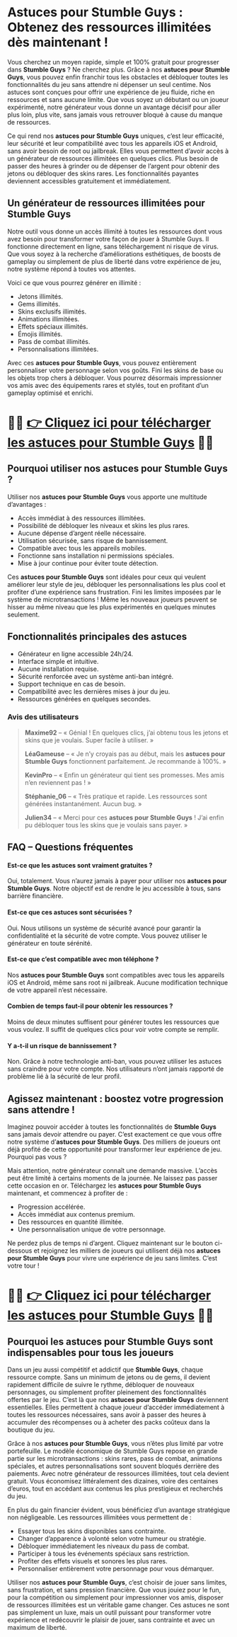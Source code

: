 <h1>Astuces pour Stumble Guys : Obtenez des ressources illimitées dès maintenant !</h1>

<p>Vous cherchez un moyen rapide, simple et 100% gratuit pour progresser dans <strong>Stumble Guys</strong> ? Ne cherchez plus. Grâce à nos <strong>astuces pour Stumble Guys</strong>, vous pouvez enfin franchir tous les obstacles et débloquer toutes les fonctionnalités du jeu sans attendre ni dépenser un seul centime. Nos astuces sont conçues pour offrir une expérience de jeu fluide, riche en ressources et sans aucune limite. Que vous soyez un débutant ou un joueur expérimenté, notre générateur vous donne un avantage décisif pour aller plus loin, plus vite, sans jamais vous retrouver bloqué à cause du manque de ressources.</p>

<p>Ce qui rend nos <strong>astuces pour Stumble Guys</strong> uniques, c’est leur efficacité, leur sécurité et leur compatibilité avec tous les appareils iOS et Android, sans avoir besoin de root ou jailbreak. Elles vous permettent d’avoir accès à un générateur de ressources illimitées en quelques clics. Plus besoin de passer des heures à grinder ou de dépenser de l’argent pour obtenir des jetons ou débloquer des skins rares. Les fonctionnalités payantes deviennent accessibles gratuitement et immédiatement.</p>

<h2>Un générateur de ressources illimitées pour Stumble Guys</h2>

<p>Notre outil vous donne un accès illimité à toutes les ressources dont vous avez besoin pour transformer votre façon de jouer à Stumble Guys. Il fonctionne directement en ligne, sans téléchargement ni risque de virus. Que vous soyez à la recherche d’améliorations esthétiques, de boosts de gameplay ou simplement de plus de liberté dans votre expérience de jeu, notre système répond à toutes vos attentes.</p>

<p>Voici ce que vous pourrez générer en illimité :</p>

<ul>
  <li>Jetons illimités.</li>
  <li>Gems illimités.</li>
  <li>Skins exclusifs illimités.</li>
  <li>Animations illimitées.</li>
  <li>Effets spéciaux illimités.</li>
  <li>Émojis illimités.</li>
  <li>Pass de combat illimités.</li>
  <li>Personnalisations illimitées.</li>
</ul>

<p>Avec ces <strong>astuces pour Stumble Guys</strong>, vous pouvez entièrement personnaliser votre personnage selon vos goûts. Fini les skins de base ou les objets trop chers à débloquer. Vous pourrez désormais impressionner vos amis avec des équipements rares et stylés, tout en profitant d’un gameplay optimisé et enrichi.</p>

# 🔴🔴 **[👉 Cliquez ici pour télécharger les astuces pour Stumble Guys](https://tinyurl.com/PlaySansPause)** 🔴🔴

<h2>Pourquoi utiliser nos astuces pour Stumble Guys ?</h2>

<p>Utiliser nos <strong>astuces pour Stumble Guys</strong> vous apporte une multitude d’avantages :</p>

<ul>
  <li>Accès immédiat à des ressources illimitées.</li>
  <li>Possibilité de débloquer les niveaux et skins les plus rares.</li>
  <li>Aucune dépense d’argent réelle nécessaire.</li>
  <li>Utilisation sécurisée, sans risque de bannissement.</li>
  <li>Compatible avec tous les appareils mobiles.</li>
  <li>Fonctionne sans installation ni permissions spéciales.</li>
  <li>Mise à jour continue pour éviter toute détection.</li>
</ul>

<p>Ces <strong>astuces pour Stumble Guys</strong> sont idéales pour ceux qui veulent améliorer leur style de jeu, débloquer les personnalisations les plus cool et profiter d’une expérience sans frustration. Fini les limites imposées par le système de microtransactions ! Même les nouveaux joueurs peuvent se hisser au même niveau que les plus expérimentés en quelques minutes seulement.</p>

<h2>Fonctionnalités principales des astuces</h2>

<ul>
  <li>Générateur en ligne accessible 24h/24.</li>
  <li>Interface simple et intuitive.</li>
  <li>Aucune installation requise.</li>
  <li>Sécurité renforcée avec un système anti-ban intégré.</li>
  <li>Support technique en cas de besoin.</li>
  <li>Compatibilité avec les dernières mises à jour du jeu.</li>
  <li>Ressources générées en quelques secondes.</li>
</ul>

<h3>Avis des utilisateurs</h3>

<blockquote>
  <p><strong>Maxime92</strong> – « Génial ! En quelques clics, j’ai obtenu tous les jetons et skins que je voulais. Super facile à utiliser. »</p>
  <p><strong>LéaGameuse</strong> – « Je n’y croyais pas au début, mais les <strong>astuces pour Stumble Guys</strong> fonctionnent parfaitement. Je recommande à 100%. »</p>
  <p><strong>KevinPro</strong> – « Enfin un générateur qui tient ses promesses. Mes amis n’en reviennent pas ! »</p>
  <p><strong>Stéphanie_06</strong> – « Très pratique et rapide. Les ressources sont générées instantanément. Aucun bug. »</p>
  <p><strong>Julien34</strong> – « Merci pour ces <strong>astuces pour Stumble Guys</strong> ! J’ai enfin pu débloquer tous les skins que je voulais sans payer. »</p>
</blockquote>

<h2>FAQ – Questions fréquentes</h2>

<h4>Est-ce que les astuces sont vraiment gratuites ?</h4>
<p>Oui, totalement. Vous n’aurez jamais à payer pour utiliser nos <strong>astuces pour Stumble Guys</strong>. Notre objectif est de rendre le jeu accessible à tous, sans barrière financière.</p>

<h4>Est-ce que ces astuces sont sécurisées ?</h4>
<p>Oui. Nous utilisons un système de sécurité avancé pour garantir la confidentialité et la sécurité de votre compte. Vous pouvez utiliser le générateur en toute sérénité.</p>

<h4>Est-ce que c’est compatible avec mon téléphone ?</h4>
<p>Nos <strong>astuces pour Stumble Guys</strong> sont compatibles avec tous les appareils iOS et Android, même sans root ni jailbreak. Aucune modification technique de votre appareil n’est nécessaire.</p>

<h4>Combien de temps faut-il pour obtenir les ressources ?</h4>
<p>Moins de deux minutes suffisent pour générer toutes les ressources que vous voulez. Il suffit de quelques clics pour voir votre compte se remplir.</p>

<h4>Y a-t-il un risque de bannissement ?</h4>
<p>Non. Grâce à notre technologie anti-ban, vous pouvez utiliser les astuces sans craindre pour votre compte. Nos utilisateurs n’ont jamais rapporté de problème lié à la sécurité de leur profil.</p>

<h2>Agissez maintenant : boostez votre progression sans attendre !</h2>

<p>Imaginez pouvoir accéder à toutes les fonctionnalités de <strong>Stumble Guys</strong> sans jamais devoir attendre ou payer. C’est exactement ce que vous offre notre système d’<strong>astuces pour Stumble Guys</strong>. Des milliers de joueurs ont déjà profité de cette opportunité pour transformer leur expérience de jeu. Pourquoi pas vous ?</p>

<p>Mais attention, notre générateur connaît une demande massive. L’accès peut être limité à certains moments de la journée. Ne laissez pas passer cette occasion en or. Téléchargez les <strong>astuces pour Stumble Guys</strong> maintenant, et commencez à profiter de :</p>

<ul>
  <li>Progression accélérée.</li>
  <li>Accès immédiat aux contenus premium.</li>
  <li>Des ressources en quantité illimitée.</li>
  <li>Une personnalisation unique de votre personnage.</li>
</ul>

<p>Ne perdez plus de temps ni d’argent. Cliquez maintenant sur le bouton ci-dessous et rejoignez les milliers de joueurs qui utilisent déjà nos <strong>astuces pour Stumble Guys</strong> pour vivre une expérience de jeu sans limites. C’est votre tour !</p>

# 🔴🔴 **[👉 Cliquez ici pour télécharger les astuces pour Stumble Guys](https://tinyurl.com/PlaySansPause)** 🔴🔴

<h2>Pourquoi les astuces pour Stumble Guys sont indispensables pour tous les joueurs</h2>

<p>Dans un jeu aussi compétitif et addictif que <strong>Stumble Guys</strong>, chaque ressource compte. Sans un minimum de jetons ou de gems, il devient rapidement difficile de suivre le rythme, débloquer de nouveaux personnages, ou simplement profiter pleinement des fonctionnalités offertes par le jeu. C’est là que nos <strong>astuces pour Stumble Guys</strong> deviennent essentielles. Elles permettent à chaque joueur d’accéder immédiatement à toutes les ressources nécessaires, sans avoir à passer des heures à accumuler des récompenses ou à acheter des packs coûteux dans la boutique du jeu.</p>

<p>Grâce à nos <strong>astuces pour Stumble Guys</strong>, vous n’êtes plus limité par votre portefeuille. Le modèle économique de Stumble Guys repose en grande partie sur les microtransactions : skins rares, pass de combat, animations spéciales, et autres personnalisations sont souvent bloqués derrière des paiements. Avec notre générateur de ressources illimitées, tout cela devient gratuit. Vous économisez littéralement des dizaines, voire des centaines d’euros, tout en accédant aux contenus les plus prestigieux et recherchés du jeu.</p>

<p>En plus du gain financier évident, vous bénéficiez d’un avantage stratégique non négligeable. Les ressources illimitées vous permettent de :</p>

<ul>
  <li>Essayer tous les skins disponibles sans contrainte.</li>
  <li>Changer d’apparence à volonté selon votre humeur ou stratégie.</li>
  <li>Débloquer immédiatement les niveaux du pass de combat.</li>
  <li>Participer à tous les événements spéciaux sans restriction.</li>
  <li>Profiter des effets visuels et sonores les plus rares.</li>
  <li>Personnaliser entièrement votre personnage pour vous démarquer.</li>
</ul>

<p>Utiliser nos <strong>astuces pour Stumble Guys</strong>, c’est choisir de jouer sans limites, sans frustration, et sans pression financière. Que vous jouiez pour le fun, pour la compétition ou simplement pour impressionner vos amis, disposer de ressources illimitées est un véritable game changer. Ces astuces ne sont pas simplement un luxe, mais un outil puissant pour transformer votre expérience et redécouvrir le plaisir de jouer, sans contrainte et avec un maximum de liberté.</p>
